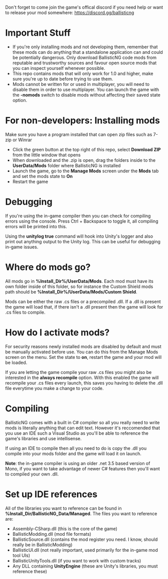 Don't forget to come join the game's offical discord if you need help or want to release your mod somewhere: https://discord.gg/ballisticng

# Important Stuff
* If you're only installing mods and not developing them, remember that these mods can do anything that a standalone application can and could be potentially dangerous. Only download BallisticNG code mods from reputable and trustworthy sources and favour open source mods that you can inspect yourself whenever possible.
* This repo contains mods that will only work for 1.0 and higher, make sure you're up to date before trying to use them.
* Mods cannot be written for or used in multiplayer, you will need to disable them in order to use multiplayer. You can launch the game with the **-nomods** switch to disable mods without affecting their saved state option.

# For non-developers: Installing mods
Make sure you have a program installed that can open zip files such as 7-zip or Winrar

* Click the green button at the top right of this repo, select **Download ZIP** from the little window that opens
* When downloaded and the .zip is open, drag the folders inside to the **UserData/Mods** folder where BallisticNG is installed
* Launch the game, go to the **Manage Mods** screen under the **Mods** tab and set the mods state to **On**
* Restart the game


# Debugging
If you're using the in-game compiler then you can check for compiling errors using the console. Press Ctrl + Backspace to toggle it, all compiling errors will be printed into this.

Using the **unitylog true** command will hook into Unity's logger and also print out anything output to the Unity log. This can be useful for debugging in-game issues.

# Where do mods go?
All mods go in **%Install_Dir%/UserData/Mods**. Each mod must have its own folder inside of this folder, so for instance the Custom Shield mods path should be **%Install_Dir%/UserData/Mods/Custom Shield**.

Mods can be either the raw .cs files or a precompiled .dll. If a .dll is present the game will load that, if there isn't a .dll present then the game will look for .cs files to compile.

# How do I activate mods?
For security reasons newly installed mods are disabled by default and must be manually activated before use. You can do this from the Manage Mods screen on the menu. Set the state to **on**, restart the game and your mod will be loaded.

If you are letting the game compile your raw .cs files you might also be interested in the **always recompile** option. With this enabled the game will recompile your .cs files every launch, this saves you having to delete the .dll file everytime you make a change to your code.

# Compiling
BallisticNG comes with a built in C# compiler so all you really need to write mods is literally anything that can edit text. However it's reccomended that you use an IDE such a Visual Studio as you'll be able to reference the game's libraries and use intellisense.

If using an IDE to compile then all you need to do is copy the .dll you compile into your mods folder and the game will load it on launch.

**Note**: the in-game compiler is using an older .net 3.5 based version of Mono, if you want to take advantage of newer C# features then you'll want to compiled your own .dll.

# Set up IDE references
All of the libraries you want to reference can be found in **%Install_Dir/BallisticNG_Data/Managed**. The files you want to reference are:

* Assembly-CSharp.dll (this is the core of the game)
* BallisticModding.dll (mod file formats)
* BallisticSource.dll (contains the mod register you need. I know, should really be in BallisticModding)
* BallisticUI.dll (not really important, used primarily for the in-game mod tool UIs)
* BallisticUnityTools.dll (if you want to work with custom tracks)
* Any DLL containing **UnityEngine** (these are Unity's libraries, you must reference these)
